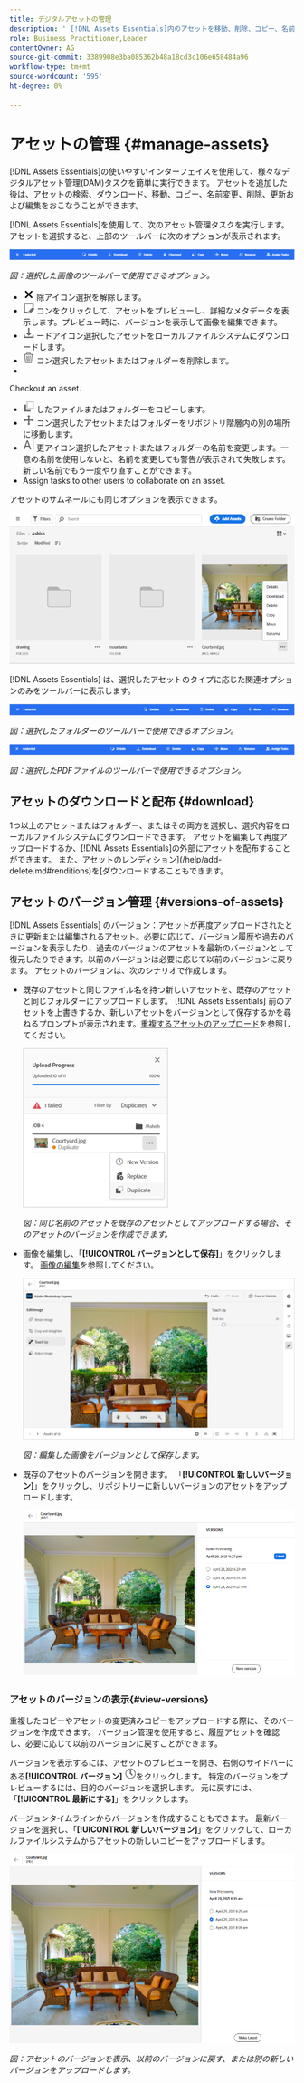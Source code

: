 ```yaml
---
title: デジタルアセットの管理
description: ' [!DNL Assets Essentials]内のアセットを移動、削除、コピー、名前変更、更新、バージョン化します。'
role: Business Practitioner,Leader
contentOwner: AG
source-git-commit: 3389908e3ba085362b48a18cd3c106e658484a96
workflow-type: tm+mt
source-wordcount: '595'
ht-degree: 0%

---
```



# アセットの管理 {#manage-assets}

[!DNL Assets Essentials]の使いやすいインターフェイスを使用して、様々なデジタルアセット管理(DAM)タスクを簡単に実行できます。 アセットを追加した後は、アセットの検索、ダウンロード、移動、コピー、名前変更、削除、更新および編集をおこなうことができます。

[!DNL Assets Essentials]を使用して、次のアセット管理タスクを実行します。 アセットを選択すると、上部のツールバーに次のオプションが表示されます。

![アセットを選択したときのツールバーオプション](assets/toolbar-image-selected.png)

*図：選択した画像のツールバーで使用できるオプション。*

* ![選択を解](assets/do-not-localize/close-icon.png) 除アイコン選択を解除します。
* ![詳細アイ](assets/do-not-localize/edit-in-icon.png) コンをクリックして、アセットをプレビューし、詳細なメタデータを表示します。プレビュー時に、バージョンを表示して画像を編集できます。
* ![ダウンロ](assets/do-not-localize/download-icon.png) ードアイコン選択したアセットをローカルファイルシステムにダウンロードします。
* ![削除アイ](assets/do-not-localize/delete-icon.png) コン選択したアセットまたはフォルダーを削除します。
* 

   <!-- ![checkout icon](assets/do-not-localize/checkout-icon.png) --> Checkout an asset.
* ![copy icon選択](assets/do-not-localize/copy-icon.png) したファイルまたはフォルダーをコピーします。
* ![移動アイ](assets/do-not-localize/move-icon.png) コン選択したアセットまたはフォルダーをリポジトリ階層内の別の場所に移動します。
* ![名前を変](assets/do-not-localize/rename-icon.png) 更アイコン選択したアセットまたはフォルダーの名前を変更します。一意の名前を使用しないと、名前を変更しても警告が表示されて失敗します。 新しい名前でもう一度やり直すことができます。
* 
   <!-- ![assign task icon](assets/do-not-localize/assign-task-icon.png) --> Assign tasks to other users to collaborate on an asset.

アセットのサムネールにも同じオプションを表示できます。

![アセットを管理するためのアセットサムネールのオプション](assets/options-on-thumbnail.png)

[!DNL Assets Essentials] は、選択したアセットのタイプに応じた関連オプションのみをツールバーに表示します。

![アセットを選択したときのツールバーオプション](assets/toolbar-folder-selected.png)

*図：選択したフォルダーのツールバーで使用できるオプション。*

![アセットを選択したときのツールバーオプション](assets/toolbar-pdf-selected.png)

*図：選択したPDFファイルのツールバーで使用できるオプション。*

## アセットのダウンロードと配布 {#download}

1つ以上のアセットまたはフォルダー、またはその両方を選択し、選択内容をローカルファイルシステムにダウンロードできます。 アセットを編集して再度アップロードするか、[!DNL Assets Essentials]の外部にアセットを配布することができます。 また、アセットのレンディション](/help/add-delete.md#renditions)を[ダウンロードすることもできます。

## アセットのバージョン管理 {#versions-of-assets}

<!-- 
TBD: query for engineering: How many versions are maintained. What happens when we reach that limit? Are old versions automatically removed? -->

[!DNL Assets Essentials] のバージョン：アセットが再度アップロードされたときに更新または編集されるアセット。必要に応じて、バージョン履歴や過去のバージョンを表示したり、過去のバージョンのアセットを最新のバージョンとして復元したりできます。以前のバージョンは必要に応じて以前のバージョンに戻ります。 アセットのバージョンは、次のシナリオで作成します。

* 既存のアセットと同じファイル名を持つ新しいアセットを、既存のアセットと同じフォルダーにアップロードします。 [!DNL Assets Essentials] 前のアセットを上書きするか、新しいアセットをバージョンとして保存するかを尋ねるプロンプトが表示されます。[重複するアセットのアップロード](/help/add-delete.md#resolve-upload-fails)を参照してください。

   ![アップロード時にバージョンを作成](assets/uploads-manage-duplicates.png)

   *図：同じ名前のアセットを既存のアセットとしてアップロードする場合、そのアセットのバージョンを作成できます。*

* 画像を編集し、「**[!UICONTROL バージョンとして保存]**」をクリックします。 [画像の編集](/help/edit-images.md)を参照してください。

   ![編集した画像をバージョンとして保存](assets/edit-image2.png)

   *図：編集した画像をバージョンとして保存します。*

* 既存のアセットのバージョンを開きます。 「**[!UICONTROL 新しいバージョン]**」をクリックし、リポジトリーに新しいバージョンのアセットをアップロードします。

   ![バージョン履歴から新しいバージョンのアセットをアップロードするオプション](assets/view-asset-versions2.png)

### アセットのバージョンの表示{#view-versions}

重複したコピーやアセットの変更済みコピーをアップロードする際に、そのバージョンを作成できます。 バージョン管理を使用すると、履歴アセットを確認し、必要に応じて以前のバージョンに戻すことができます。

バージョンを表示するには、アセットのプレビューを開き、右側のサイドバーにある&#x200B;**[!UICONTROL バージョン]** ![バージョンアイコン](assets/do-not-localize/versions-clock-icon.png)をクリックします。 特定のバージョンをプレビューするには、目的のバージョンを選択します。 元に戻すには、「**[!UICONTROL 最新にする]**」をクリックします。

バージョンタイムラインからバージョンを作成することもできます。 最新バージョンを選択し、「**[!UICONTROL 新しいバージョン]**」をクリックして、ローカルファイルシステムからアセットの新しいコピーをアップロードします。

![アセットのバージョンの表示](assets/view-asset-versions1.png)

*図：アセットのバージョンを表示、以前のバージョンに戻す、または別の新しいバージョンをアップロードします。*
